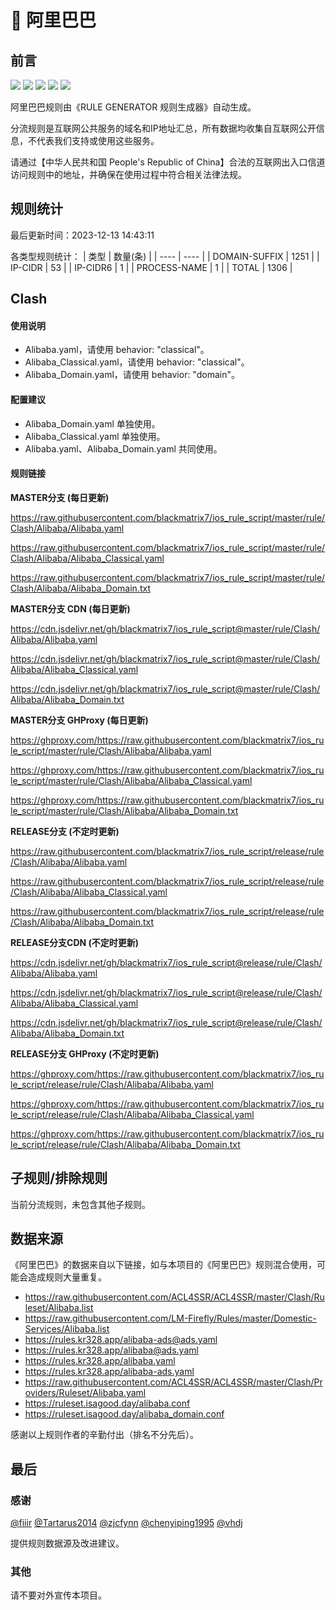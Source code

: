 # 🧸 阿里巴巴

## 前言

![](https://shields.io/badge/-移除重复规则-ff69b4) ![](https://shields.io/badge/-DOMAIN与DOMAIN--SUFFIX合并-green) ![](https://shields.io/badge/-DOMAIN--SUFFIX间合并-critical) ![](https://shields.io/badge/-DOMAIN--SUFFIX与DOMAIN--KEYWORD合并-blue) ![](https://shields.io/badge/-IP--CIDR(6)合并-blueviolet) 

阿里巴巴规则由《RULE GENERATOR 规则生成器》自动生成。

分流规则是互联网公共服务的域名和IP地址汇总，所有数据均收集自互联网公开信息，不代表我们支持或使用这些服务。

请通过【中华人民共和国 People's Republic of China】合法的互联网出入口信道访问规则中的地址，并确保在使用过程中符合相关法律法规。

## 规则统计

最后更新时间：2023-12-13 14:43:11

各类型规则统计：
| 类型 | 数量(条)  | 
| ---- | ----  |
| DOMAIN-SUFFIX | 1251  | 
| IP-CIDR | 53  | 
| IP-CIDR6 | 1  | 
| PROCESS-NAME | 1  | 
| TOTAL | 1306  | 


## Clash 

#### 使用说明
- Alibaba.yaml，请使用 behavior: "classical"。
- Alibaba_Classical.yaml，请使用 behavior: "classical"。
- Alibaba_Domain.yaml，请使用 behavior: "domain"。

#### 配置建议
- Alibaba_Domain.yaml 单独使用。
- Alibaba_Classical.yaml 单独使用。
- Alibaba.yaml、Alibaba_Domain.yaml 共同使用。

#### 规则链接
**MASTER分支 (每日更新)**

https://raw.githubusercontent.com/blackmatrix7/ios_rule_script/master/rule/Clash/Alibaba/Alibaba.yaml

https://raw.githubusercontent.com/blackmatrix7/ios_rule_script/master/rule/Clash/Alibaba/Alibaba_Classical.yaml

https://raw.githubusercontent.com/blackmatrix7/ios_rule_script/master/rule/Clash/Alibaba/Alibaba_Domain.txt

**MASTER分支 CDN (每日更新)**

https://cdn.jsdelivr.net/gh/blackmatrix7/ios_rule_script@master/rule/Clash/Alibaba/Alibaba.yaml

https://cdn.jsdelivr.net/gh/blackmatrix7/ios_rule_script@master/rule/Clash/Alibaba/Alibaba_Classical.yaml

https://cdn.jsdelivr.net/gh/blackmatrix7/ios_rule_script@master/rule/Clash/Alibaba/Alibaba_Domain.txt

**MASTER分支 GHProxy (每日更新)**

https://ghproxy.com/https://raw.githubusercontent.com/blackmatrix7/ios_rule_script/master/rule/Clash/Alibaba/Alibaba.yaml

https://ghproxy.com/https://raw.githubusercontent.com/blackmatrix7/ios_rule_script/master/rule/Clash/Alibaba/Alibaba_Classical.yaml

https://ghproxy.com/https://raw.githubusercontent.com/blackmatrix7/ios_rule_script/master/rule/Clash/Alibaba/Alibaba_Domain.txt

**RELEASE分支 (不定时更新)**

https://raw.githubusercontent.com/blackmatrix7/ios_rule_script/release/rule/Clash/Alibaba/Alibaba.yaml

https://raw.githubusercontent.com/blackmatrix7/ios_rule_script/release/rule/Clash/Alibaba/Alibaba_Classical.yaml

https://raw.githubusercontent.com/blackmatrix7/ios_rule_script/release/rule/Clash/Alibaba/Alibaba_Domain.txt

**RELEASE分支CDN (不定时更新)**

https://cdn.jsdelivr.net/gh/blackmatrix7/ios_rule_script@release/rule/Clash/Alibaba/Alibaba.yaml

https://cdn.jsdelivr.net/gh/blackmatrix7/ios_rule_script@release/rule/Clash/Alibaba/Alibaba_Classical.yaml

https://cdn.jsdelivr.net/gh/blackmatrix7/ios_rule_script@release/rule/Clash/Alibaba/Alibaba_Domain.txt

**RELEASE分支 GHProxy (不定时更新)**

https://ghproxy.com/https://raw.githubusercontent.com/blackmatrix7/ios_rule_script/release/rule/Clash/Alibaba/Alibaba.yaml

https://ghproxy.com/https://raw.githubusercontent.com/blackmatrix7/ios_rule_script/release/rule/Clash/Alibaba/Alibaba_Classical.yaml

https://ghproxy.com/https://raw.githubusercontent.com/blackmatrix7/ios_rule_script/release/rule/Clash/Alibaba/Alibaba_Domain.txt

## 子规则/排除规则


当前分流规则，未包含其他子规则。

## 数据来源

《阿里巴巴》的数据来自以下链接，如与本项目的《阿里巴巴》规则混合使用，可能会造成规则大量重复。

- https://raw.githubusercontent.com/ACL4SSR/ACL4SSR/master/Clash/Ruleset/Alibaba.list
- https://raw.githubusercontent.com/LM-Firefly/Rules/master/Domestic-Services/Alibaba.list
- https://rules.kr328.app/alibaba-ads@ads.yaml
- https://rules.kr328.app/alibaba@ads.yaml
- https://rules.kr328.app/alibaba.yaml
- https://rules.kr328.app/alibaba-ads.yaml
- https://raw.githubusercontent.com/ACL4SSR/ACL4SSR/master/Clash/Providers/Ruleset/Alibaba.yaml
- https://ruleset.isagood.day/alibaba.conf
- https://ruleset.isagood.day/alibaba_domain.conf


感谢以上规则作者的辛勤付出（排名不分先后）。

## 最后

### 感谢

[@fiiir](https://github.com/fiiir) [@Tartarus2014](https://github.com/Tartarus2014) [@zjcfynn](https://github.com/zjcfynn) [@chenyiping1995](https://github.com/chenyiping1995) [@vhdj](https://github.com/vhdj)

提供规则数据源及改进建议。

### 其他

请不要对外宣传本项目。